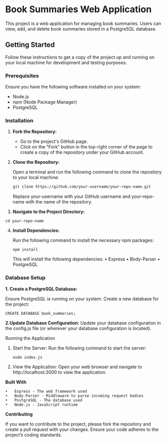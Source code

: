 # Book Summaries Web Application

This project is a web application for managing book summaries. Users can view, add, and delete book summaries stored in a PostgreSQL database.

## Getting Started

Follow these instructions to get a copy of the project up and running on your local machine for development and testing purposes.

### Prerequisites

Ensure you have the following software installed on your system:

- Node.js
- npm (Node Package Manager)
- PostgreSQL

### Installation

1. **Fork the Repository:**

   - Go to the project's GitHub page.
   - Click on the "Fork" button in the top-right corner of the page to create a copy of the repository under your GitHub account.

2. **Clone the Repository:**

   Open a terminal and run the following command to clone the repository to your local machine:

   ```bash
   git clone https://github.com/your-username/your-repo-name.git
   ```
   Replace your-username with your GitHub username and your-repo-name with the name of the repository.

3.	**Navigate to the Project Directory:**
   ```
   cd your-repo-name
  ```
4.	**Install Dependencies:**

  	Run the following command to install the necessary npm packages:
    ```
    npm install
    ```
    This will install the following dependencies:
	•	Express
	•	Body-Parser
	•	PostgreSQL

### Database Setup

  **1.	Create a PostgreSQL Database:**
  
  Ensure PostgreSQL is running on your system. Create a new database for the project:
  
  ```
  CREATE DATABASE book_summaries;
  ```
  **2.Update Database Configuration:**
  Update your database configuration in the config.js file (or wherever your database configuration is located).

Running the Application
  1.	Start the Server:
     Run the following command to start the server:

    	```node index.js```

2.	View the Application:
Open your web browser and navigate to http://localhost:3000 to view the application.




**Built With**

	•	Express - The web framework used
	•	Body-Parser - Middleware to parse incoming request bodies
	•	PostgreSQL - The database used
	•	Node.js - JavaScript runtime

**Contributing**

If you want to contribute to the project, please fork the repository and create a pull request with your changes. Ensure your code adheres to the project’s coding standards.
